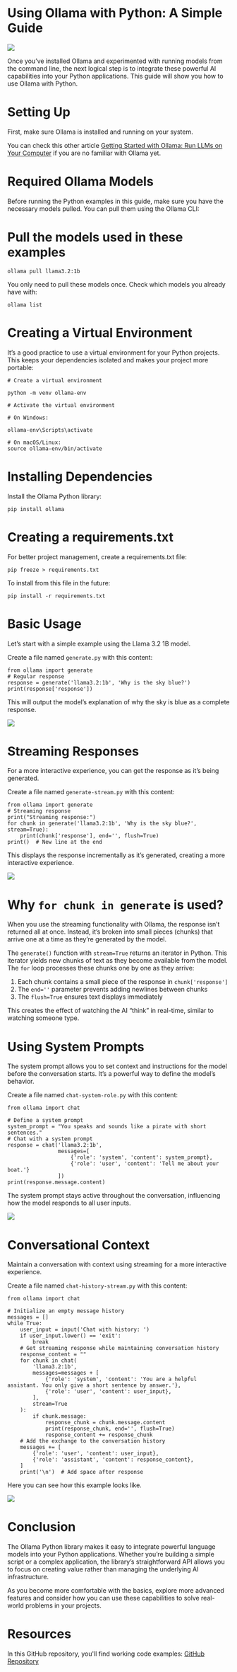 # Using Ollama with Python: A Simple Guide


![](img/cover.webp)

Once you’ve installed Ollama and experimented with running models from the command line, the next logical step is to integrate these powerful AI capabilities into your Python applications. This guide will show you how to use Ollama with Python.

# Setting Up

First, make sure Ollama is installed and running on your system.

You can check this other article  [Getting Started with Ollama: Run LLMs on Your Computer](../Getting%20Started%20with%20Ollama%20-%20Run%20LLMs%20on%20Your%20Computer/README.md)  if you are no familiar with Ollama yet.

# Required Ollama Models

Before running the Python examples in this guide, make sure you have the necessary models pulled. You can pull them using the Ollama CLI:

# Pull the models used in these examples
```
ollama pull llama3.2:1b
```
You only need to pull these models once. Check which models you already have with:
```
ollama list
```

# Creating a Virtual Environment

It’s a good practice to use a virtual environment for your Python projects. This keeps your dependencies isolated and makes your project more portable:

```
# Create a virtual environment  

python -m venv ollama-env  

# Activate the virtual environment  
  
# On Windows:  

ollama-env\Scripts\activate  

# On macOS/Linux:  
source ollama-env/bin/activate
```

# Installing Dependencies

Install the Ollama Python library:
```
pip install ollama
```

# Creating a requirements.txt

For better project management, create a requirements.txt file:  
```
pip freeze > requirements.txt
```
To install from this file in the future:
```
pip install -r requirements.txt
```

# Basic Usage

Let’s start with a simple example using the Llama 3.2 1B model.

Create a file named  `generate.py`  with this content:
```
from ollama import generate  
# Regular response  
response = generate('llama3.2:1b', 'Why is the sky blue?')  
print(response['response'])
```
This will output the model’s explanation of why the sky is blue as a complete response.

![](img/basic.webp)

# Streaming Responses

For a more interactive experience, you can get the response as it’s being generated.

Create a file named  `generate-stream.py`  with this content:
```
from ollama import generate  
# Streaming response  
print("Streaming response:")  
for chunk in generate('llama3.2:1b', 'Why is the sky blue?', stream=True):  
    print(chunk['response'], end='', flush=True)  
print()  # New line at the end
```
This displays the response incrementally as it’s generated, creating a more interactive experience.

![](img/streaming.gif)

# Why  `for chunk in generate`  is used?

When you use the streaming functionality with Ollama, the response isn’t returned all at once. Instead, it’s broken into small pieces (chunks) that arrive one at a time as they’re generated by the model.

The  `generate()`  function with  `stream=True`  returns an iterator in Python. This iterator yields new chunks of text as they become available from the model. The  `for`  loop processes these chunks one by one as they arrive:

1.  Each chunk contains a small piece of the response in  `chunk['response']`
2.  The  `end=''`  parameter prevents adding newlines between chunks
3.  The  `flush=True`  ensures text displays immediately

This creates the effect of watching the AI “think” in real-time, similar to watching someone type.

# Using System Prompts

The system prompt allows you to set context and instructions for the model before the conversation starts. It’s a powerful way to define the model’s behavior.

Create a file named  `chat-system-role.py`  with this content:
```
from ollama import chat  
  
# Define a system prompt  
system_prompt = "You speaks and sounds like a pirate with short sentences."  
# Chat with a system prompt  
response = chat('llama3.2:1b',   
                messages=[  
                    {'role': 'system', 'content': system_prompt},  
                    {'role': 'user', 'content': 'Tell me about your boat.'}  
                ])  
print(response.message.content)
```
The system prompt stays active throughout the conversation, influencing how the model responds to all user inputs.

![](img/system-prompt.webp)

# Conversational Context

Maintain a conversation with context using streaming for a more interactive experience.

Create a file named  `chat-history-stream.py`  with this content:
```
from ollama import chat  
  
# Initialize an empty message history  
messages = []  
while True:  
    user_input = input('Chat with history: ')  
    if user_input.lower() == 'exit':  
        break  
    # Get streaming response while maintaining conversation history  
    response_content = ""  
    for chunk in chat(  
        'llama3.2:1b',  
        messages=messages + [  
            {'role': 'system', 'content': 'You are a helpful assistant. You only give a short sentence by answer.'},  
            {'role': 'user', 'content': user_input},  
        ],  
        stream=True  
    ):  
        if chunk.message:  
            response_chunk = chunk.message.content  
            print(response_chunk, end='', flush=True)  
            response_content += response_chunk  
    # Add the exchange to the conversation history  
    messages += [  
        {'role': 'user', 'content': user_input},  
        {'role': 'assistant', 'content': response_content},  
    ]  
    print('\n')  # Add space after response
```
Here you can see how this example looks like.

![](img/chat-history.gif)

# Conclusion

The Ollama Python library makes it easy to integrate powerful language models into your Python applications. Whether you’re building a simple script or a complex application, the library’s straightforward API allows you to focus on creating value rather than managing the underlying AI infrastructure.

As you become more comfortable with the basics, explore more advanced features and consider how you can use these capabilities to solve real-world problems in your projects.

# Resources

In this GitHub repository, you'll find working code examples: [GitHub Repository](code/README.md)
